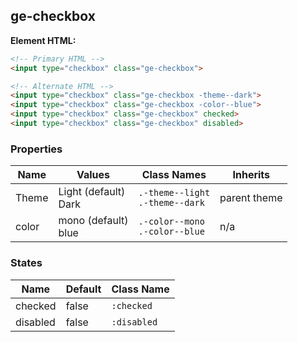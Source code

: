 

## ge-checkbox

**Element HTML:**
```html
<!-- Primary HTML -->
<input type="checkbox" class="ge-checkbox">

<!-- Alternate HTML -->
<input type="checkbox" class="ge-checkbox -theme--dark">
<input type="checkbox" class="ge-checkbox -color--blue">
<input type="checkbox" class="ge-checkbox" checked>
<input type="checkbox" class="ge-checkbox" disabled>
```


### Properties

| Name | Values | Class Names | Inherits |
| -------- | ----------- | --------- | ---------- |
| Theme | Light (default) <br /> Dark | `.-theme--light`<br />`.-theme--dark`  | parent theme |
| color | mono (default) <br /> blue | `.-color--mono` <br /> `.-color--blue` | n/a


### States

| Name | Default | Class Name |
| -------- | ----------- | --------- |
| checked | false | `:checked` |
| disabled | false | `:disabled` |
